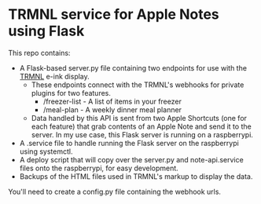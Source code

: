 # TRMNL service for Apple Notes using Flask

This repo contains:
* A Flask-based server.py file containing two endpoints for use with the [TRMNL](https://usetrmnl.com) e-ink display.
  * These endpoints connect with the TRMNL's webhooks for private plugins for two features.
    * /freezer-list - A list of items in your freezer
    * /meal-plan - A weekly dinner meal planner
  * Data handled by this API is sent from two Apple Shortcuts (one for each feature) that grab contents of an Apple Note and send it to the server. In my use case, this Flask server is running on a raspberrypi.
* A .service file to handle running the Flask server on the raspberrypi using systemctl.
* A deploy script that will copy over the server.py and note-api.service files onto the raspberrypi, for easy development.
* Backups of the HTML files used in TRMNL's markup to display the data.

You'll need to create a config.py file containing the webhook urls.